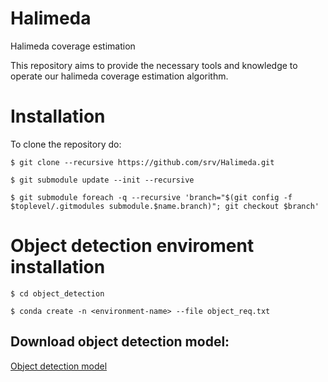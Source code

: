 # Halimeda
Halimeda coverage estimation

This repository aims to provide the necessary tools and knowledge to operate our halimeda coverage estimation algorithm.

# Installation

To clone the repository do:

`$ git clone --recursive https://github.com/srv/Halimeda.git` 

`$ git submodule update --init --recursive`

`$ git submodule foreach -q --recursive 'branch="$(git config -f $toplevel/.gitmodules submodule.$name.branch)"; git checkout $branch'`


# Object detection enviroment installation

`$ cd object_detection`

`$ conda create -n <environment-name> --file object_req.txt`

## Download object detection model:

[Object detection model](https://zenodo.org/record/7611869#.Y_xsFSbMJD8)


